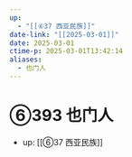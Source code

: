 ```yaml
---
up:
  - "[[⑥37 西亚民族]]"
date-link: "[[2025-03-01]]"
date: 2025-03-01
ctime-p: 2025-03-01T13:42:14
aliases:
  - 也门人
---
```


# ⑥393 也门人

- up: [[⑥37 西亚民族]]
